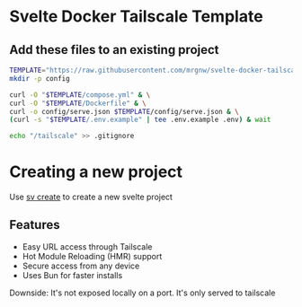 # Svelte Docker Tailscale Template

## Add these files to an existing project

```sh
TEMPLATE="https://raw.githubusercontent.com/mrgnw/svelte-docker-tailscale/main"
mkdir -p config
```

```sh
curl -O "$TEMPLATE/compose.yml" & \
curl -O "$TEMPLATE/Dockerfile" & \
curl -o config/serve.json $TEMPLATE/config/serve.json & \
(curl -s "$TEMPLATE/.env.example" | tee .env.example .env) & wait

echo "/tailscale" >> .gitignore
```

# Creating a new project

Use [sv create](https://svelte.dev/docs/cli/sv-create) to create a new svelte project

## Features

- Easy URL access through Tailscale
- Hot Module Reloading (HMR) support
- Secure access from any device
- Uses Bun for faster installs

Downside: It's not exposed locally on a port. It's only served to tailscale
